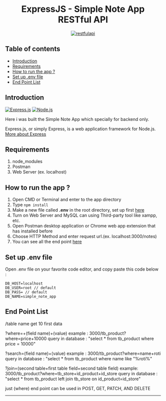 <h1 align="center">ExpressJS - Simple Note App RESTful API</h1>

<p align="center">
  <a href="https://nodejs.org/">
    <img alt="restfulapi" title="Restful API" src="https://cdn-images-1.medium.com/max/871/1*d2zLEjERsrs1Rzk_95QU9A.png">
  </a>
</p>

## Table of contents
* [Introduction](#introduction)
* [Requirements](#requirements)
* [How to run the app ?](#how-to-run-the-app-)
* [Set up .env file](#set-up-env-file)
* [End Point List](#end-point-list)

## Introduction
[![Express.js](https://img.shields.io/badge/Express.js-4.x-orange.svg?style=rounded-square)](https://expressjs.com/en/starter/installing.html)
[![Node.js](https://img.shields.io/badge/Node.js-v.10.16-green.svg?style=rounded-square)](https://nodejs.org/)

Here i was built the Simple Note App which specially for backend only.

Express.js, or simply Express, is a web application framework for Node.js. [More about Express](https://en.wikipedia.org/wiki/Express.js)

## Requirements
1. node_modules
2. Postman
3. Web Server (ex. localhost)

## How to run the app ?
1. Open CMD or Terminal and enter to the app directory
2. Type `npm install`
3. Make a new file called **.env** in the root directory, set up first [here](#set-up-env-file)
4. Turn on Web Server and MySQL can using Third-party tool like xampp, etc.
5. Open Postman desktop application or Chrome web app extension that has installed before
6. Choose HTTP Method and enter request url.(ex. localhost:3000/notes)
7. You can see all the end point [here](#end-point-list)

## Set up .env file
Open .env file on your favorite code editor, and copy paste this code below :
```
DB_HOST=localhost
DB_USER=root // default
DB_PASS= // default
DB_NAME=simple_note_app
```

## End Point List
/table name
get 10 first data

?where=+(field name)+(value)
example : 3000/tb_product?where=price+10000
query in database : "select * from tb_product where price = 10000"

?search=(field name)+(value)
example : 3000/tb_product?where=name+roti
query in database : "select * from tb_product where name like "%roti%"

?join=(second table+first table field+second table field)
example: 3000/tb_product?where=tb_store+id_product+id_store
query in database :
"select * from tb_product left join tb_store on id_product=id_store"

just (where) end point can be used in POST, GET, PATCH, AND DELETE


<hr>

